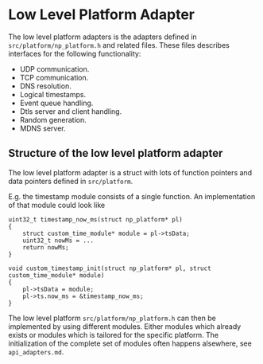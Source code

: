 # Low Level Platform Adapter

The low level platform adapters is the adapters defined in
`src/platform/np_platform.h` and related files. These files describes
interfaces for the following functionality:

 * UDP communication.
 * TCP communication.
 * DNS resolution.
 * Logical timestamps.
 * Event queue handling.
 * Dtls server and client handling.
 * Random generation.
 * MDNS server.

## Structure of the low level platform adapter

The low level platform adapter is a struct with lots of function
pointers and data pointers defined in `src/platform`.

E.g. the timestamp module consists of a single function. An
implementation of that module could look like

```
uint32_t timestamp_now_ms(struct np_platform* pl)
{
    struct custom_time_module* module = pl->tsData;
    uint32_t nowMs = ...
    return nowMs;
}

void custom_timestamp_init(struct np_platform* pl, struct custom_time_module* module)
{
    pl->tsData = module;
    pl->ts.now_ms = &timestamp_now_ms;
}
```

The low level platform `src/platform/np_platform.h` can then be
implemented by using different modules. Either modules which already
exists or modules which is tailored for the specific platform. The
initialization of the complete set of modules often happens alsewhere,
see `api_adapters.md`.
